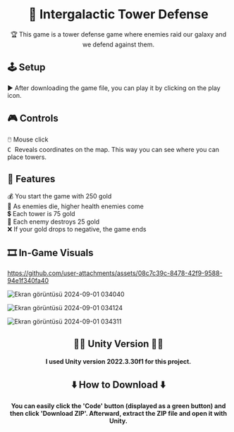 <h1 align="center"> 🏰 Intergalactic Tower Defense </h1>
<p align="center"> 🏆 This game is a tower defense game where enemies raid our galaxy and we defend against them. </p>

## 🕹️ Setup
▶️ After downloading the game file, you can play it by clicking on the play icon. </br>

## 🎮 Controls

🖱️  Mouse click </br>
<kbd> C </kbd>  Reveals coordinates on the map. This way you can see where you can place towers.


## 📖 Features
💰 You start the game with 250 gold </br>
💓 As enemies die, higher health enemies come </br>
💲 Each tower is 75 gold </br>
💢 Each enemy destroys 25 gold </br>
❌ If your gold drops to negative, the game ends


## 🎞️ In-Game Visuals

https://github.com/user-attachments/assets/08c7c39c-8478-42f9-9588-94e1f340fa40

![Ekran görüntüsü 2024-09-01 034040](https://github.com/user-attachments/assets/01e6803f-e86d-46cd-8119-faaeb134f82c)

![Ekran görüntüsü 2024-09-01 034124](https://github.com/user-attachments/assets/55563c62-587d-498b-bbd4-132b25151b0a)

![Ekran görüntüsü 2024-09-01 034311](https://github.com/user-attachments/assets/7e6f5abd-3fad-4e05-a61b-415dad79f2e7)


<h2 align="center">👨‍💻 Unity Version 👨‍💻</h2>
<h4 align="center">I used Unity version <b>2022.3.30f1 for this project. </h4>

<h2 align="center">⬇️ How to Download ⬇️</h2>

<h4 align="center">You can easily click the 'Code' button (displayed as a green button) and then click 'Download ZIP'. Afterward, extract the ZIP file and open it with Unity.</h4>
